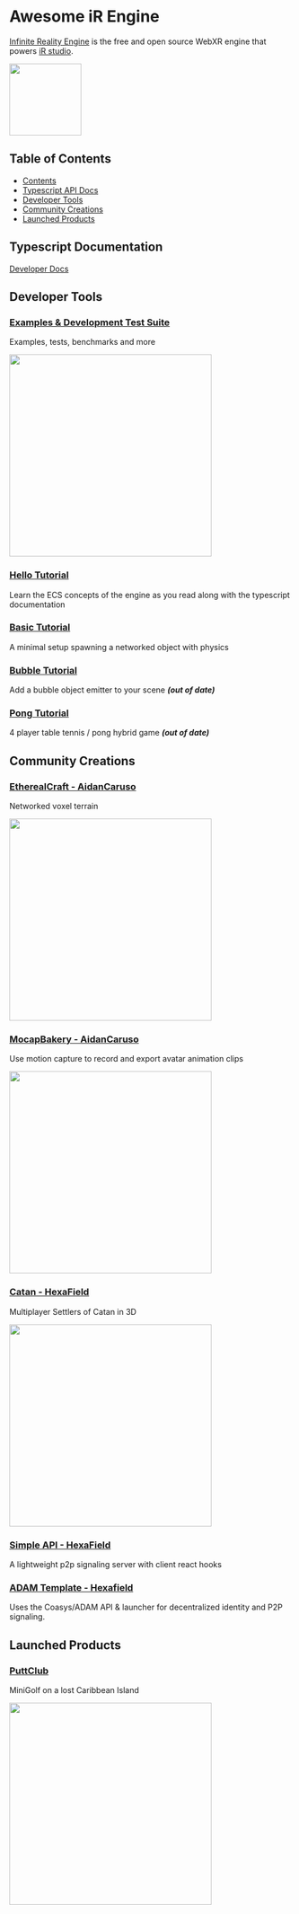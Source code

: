 # Awesome iR Engine

[Infinite Reality Engine](https://github.com/ir-engine/ir-engine) is the free and open source WebXR engine that powers [iR studio](https://preview.ir.world).

<img src="https://github.com/user-attachments/assets/2b3b84a3-25cf-41a5-9721-6519cb89b12a" width="128">

## Table of Contents
- [Contents](#table-of-contents)
- [Typescript API Docs](#typescript-documentation)
- [Developer Tools](#developer-tools)
- [Community Creations](#community-creations)
- [Launched Products](#launched-products)

## Typescript Documentation

[Developer Docs](https://github.com/ir-engine/developer-docs)

## Developer Tools

### [Examples & Development Test Suite](https://github.com/ir-engine/ir-development-test-suite)

Examples, tests, benchmarks and more

<img src="https://github.com/user-attachments/assets/2c1c1855-77cb-4d44-8b14-cbf9bf412b76" width="360">

### [Hello Tutorial](https://github.com/ir-engine/ir-tutorial-hello)

Learn the ECS concepts of the engine as you read along with the typescript documentation

### [Basic Tutorial](https://github.com/ir-engine/ir-tutorial-basic)

A minimal setup spawning a networked object with physics

### [Bubble Tutorial](https://github.com/etherealengine/ee-tutorial-bubbles) 

Add a bubble object emitter to your scene **_(out of date)_**

### [Pong Tutorial](https://github.com/ir-engine/ir-tutorial-pong)

4 player table tennis / pong hybrid game **_(out of date)_**

## Community Creations

### [EtherealCraft - AidanCaruso](https://github.com/AidanCaruso/etherealcraft)

Networked voxel terrain

<img src="https://github.com/user-attachments/assets/dfe2511e-16b0-432a-abf4-8eb375a94ab3" width="360">

### [MocapBakery - AidanCaruso](https://github.com/AidanCaruso/mocapbakery)

Use motion capture to record and export avatar animation clips

<img src="https://github.com/user-attachments/assets/ae063ce3-f02a-4dc5-90fa-9ba07b990603" width="360">

### [Catan - HexaField](https://github.com/HexaField/catan)

Multiplayer Settlers of Catan in 3D

<img src="https://github.com/user-attachments/assets/11138581-4288-4c52-9e7c-0acdcdd77104" width="360">

### [Simple API - HexaField](https://github.com/HexaField/ir-simple-api)

A lightweight p2p signaling server with client react hooks

### [ADAM Template - Hexafield](https://github.com/HexaField/adam-template)

Uses the Coasys/ADAM API & launcher for decentralized identity and P2P signaling.

## Launched Products

### [PuttClub](https://puttclub.io/)

MiniGolf on a lost Caribbean Island

<img src="https://github.com/user-attachments/assets/f9dd002a-f6e4-4e63-8a95-9d83c0f01eaf" width="360">




